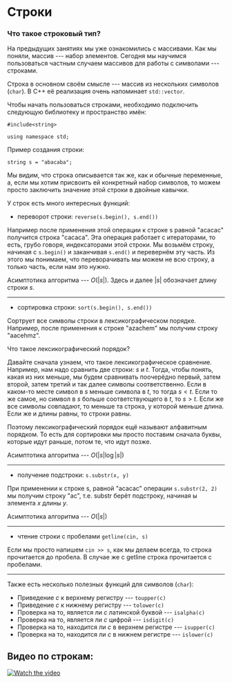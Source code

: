 # Строки

### Что такое строковый тип?

На предыдущих занятиях мы уже ознакомились с массивами. Как мы поняли, массив --- набор элементов. Сегодня мы научимся пользоваться частным случаем массивов для работы с символами --- строками. 

Строка в основном своём смысле --- массив из нескольких символов (`char`). В С++ её реализация очень напоминает `std::vector`.

Чтобы начать пользоваться строками, необходимо подключить следующую библиотеку и пространство имён:
```
#include<string>

using namespace std;
```

Пример создания строки:

```
string s = "abacaba";
```

Мы видим, что строка описывается так же, как и обычные переменные, а, если мы хотим присвоить ей конкретный набор символов, то можем просто заключить значение этой строки в двойные кавычки.

У строк есть много интересных функций:

- переворот строки: `reverse(s.begin(), s.end())` 

Например после применения этой операции к строке s равной "acacac" получится строка "cacaca". Эта операция работает с итераторами, то есть, грубо говоря, индексаторами этой строки. Мы возьмём строку, начиная с `s.begin()` и заканчивая `s.end()` и перевернём эту часть. Из этого мы понимаем, что переворачивать мы можем не всю строку, а только часть, если нам это нужно.

Асимптотика алгоритма --- $O(|s|)$. Здесь и далее $|s|$ обозначает длину строки $s$.

---

- сортировка строки: `sort(s.begin(), s.end())`

Сортрует все символы строки в лексикографическом порядке. Например, после применения к строке "azachem" мы получим строку "aacehmz".

Что такое лексикографический порядок? 

Давайте сначала узнаем, что такое лексикографическое сравнение. Например, нам надо сравнить две строки: $s$ и $t$. Тогда, чтобы понять, какая из них меньше, мы будем сравнивать поочерёдно первый, затем второй, затем третий и так далее символы соответственно. Если в каком-то месте символ в $s$ меньше символа в $t$, то тогда $s < t$. Если то же самое, но символ в $s$ больше соответствующего в $t$, то $s > t$. Если же все символы совпадают, то меньше та строка, у которой меньше длина. Если же и длины равны, то строки равны. 

Поэтому лексикографический порядок ещё называют алфавитным порядком. То есть для сортировки мы просто поставим сначала буквы, которые идут раньше, потом те, что идут позже.

Асимптотика алгоритма --- $O(|s| \log |s|)$

---

- получение подстроки: `s.substr(x, y)`

При применении к строке s, равной "acacac" операции `s.substr(2, 2)` мы получим строку "ac", т.е. substr берёт подстроку, начиная ы элемента $x$ длины $y$.

Асимптотика алгоритма --- $O(|s|)$

---

- чтение строки с пробелами `getline(cin, s)`

Если мы просто напишем `cin >> s`, как мы делаем всегда, то строка прочитается до пробела. В случае же с getline строка прочитается с пробелами.

---

Также есть несколько полезных функций для символов (`char`):

- Приведение $c$ к верхнему регистру --- `toupper(c)`
- Приведение $c$ к нижнему регистру --- `tolower(c)`
- Проверка на то, является ли $c$ латинской буквой --- `isalpha(c)`
- Проверка на то, является ли $c$ цифрой --- `isdigit(c)`
- Проверка на то, находится ли $c$ в верхнем регистре --- `isupper(c)`
- Проверка на то, находится ли $c$ в нижнем регистре --- `islower(c)`

## Видео по строкам:

[![Watch the video](https://ciksiti.com/f/5b696c159080a6ee6f529e8812c23cfc.png)](https://www.youtube.com/watch?v=Sdk3ziwZZyk&t=3s)
